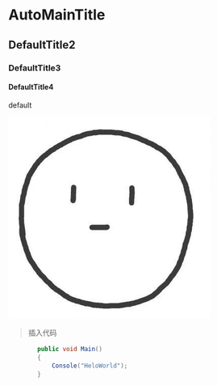 # AutoMainTitle

## DefaultTitle2
### DefaultTitle3
#### DefaultTitle4

default

![Icon](https://github.com/AutoMaintyc/automain.github.io/raw/main/icon.jpg)

> 插入代码

```c#
        public void Main()
        {
            Console("HeloWorld");
        }
```
